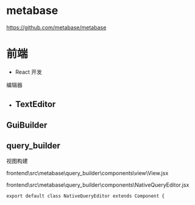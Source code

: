 
# metabase

https://github.com/metabase/metabase


# 前端
- React 开发

编辑器
- TextEditor
    - 

## GuiBuilder

## query_builder

视图构建

frontend\src\metabase\query_builder\components\view\View.jsx



frontend\src\metabase\query_builder\components\NativeQueryEditor.jsx
```
export default class NativeQueryEditor extends Component {
```

